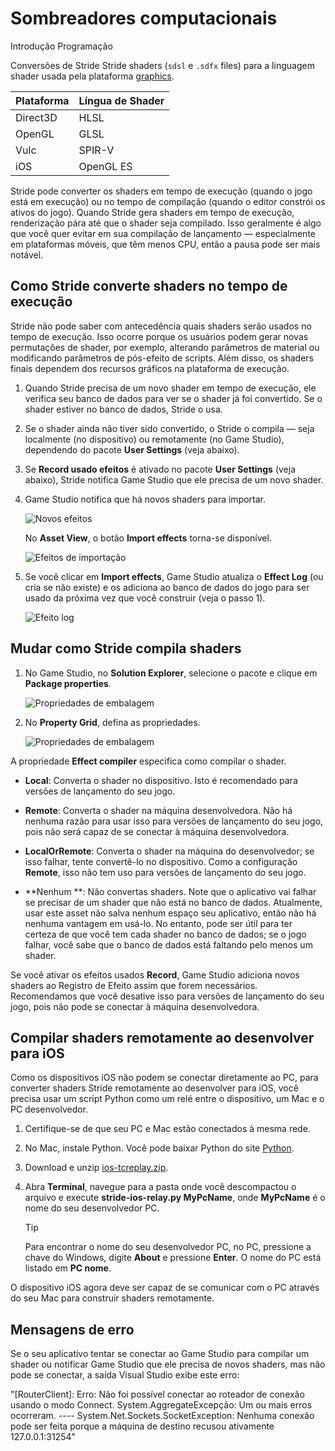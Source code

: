 # Sombreadores computacionais

<span class="badge text-bg-primary">Introdução</span>
<span class="badge text-bg-success">Programação</span>

Conversões de Stride Stride shaders (`sdsl` e `.sdfx` files) para a linguagem shader usada pela plataforma [graphics](../../platforms/set-the-graphics-platform.md).

| Plataforma | Língua de Shader |
| -------------- | ---- 
| Direct3D | HLSL |
| OpenGL | GLSL |
| Vulc | SPIR-V |
| iOS | OpenGL ES |

Stride pode converter os shaders em tempo de execução (quando o jogo está em execução) ou no tempo de compilação (quando o editor constrói os ativos do jogo). Quando Stride gera shaders em tempo de execução, renderização pára até que o shader seja compilado. Isso geralmente é algo que você quer evitar em sua compilação de lançamento — especialmente em plataformas móveis, que têm menos CPU, então a pausa pode ser mais notável.

## Como Stride converte shaders no tempo de execução

Stride não pode saber com antecedência quais shaders serão usados no tempo de execução. Isso ocorre porque os usuários podem gerar novas permutações de shader, por exemplo, alterando parâmetros de material ou modificando parâmetros de pós-efeito de scripts. Além disso, os shaders finais dependem dos recursos gráficos na plataforma de execução.

1. Quando Stride precisa de um novo shader em tempo de execução, ele verifica seu banco de dados para ver se o shader já foi convertido. Se o shader estiver no banco de dados, Stride o usa.

2. Se o shader ainda não tiver sido convertido, o Stride o compila — seja localmente (no dispositivo) ou remotamente (no Game Studio), dependendo do pacote **User Settings** (veja abaixo).

3. Se **Record usado efeitos** é ativado no pacote **User Settings** (veja abaixo), Stride notifica Game Studio que ele precisa de um novo shader.

4. Game Studio notifica que há novos shaders para importar.

   ![ Novos efeitos](media/new-effects-to-import.png)

   No **Asset View**, o botão **Import effects** torna-se disponível.

   ![ Efeitos de importação ](media/import-effects-button.png)

5. Se você clicar em **Import effects**, Game Studio atualiza o **Effect Log** (ou cria se não existe) e os adiciona ao banco de dados do jogo para ser usado da próxima vez que você construir (veja o passo 1).

   ![ Efeito log](media/effect-log.png)

## Mudar como Stride compila shaders

1. No Game Studio, no **Solution Explorer**, selecione o pacote e clique em **Package properties**.

   ![ Propriedades de embalagem ](media/package-properties-button.png)

2. No **Property Grid**, defina as propriedades.

   ![ Propriedades de embalagem ](media/package-properties.png)

A propriedade **Effect compiler** especifica como compilar o shader.

* **Local**: Converta o shader no dispositivo. Isto é recomendado para versões de lançamento do seu jogo.

* **Remote**: Converta o shader na máquina desenvolvedora. Não há nenhuma razão para usar isso para versões de lançamento do seu jogo, pois não será capaz de se conectar à máquina desenvolvedora.

* **LocalOrRemote**: Converta o shader na máquina do desenvolvedor; se isso falhar, tente convertê-lo no dispositivo. Como a configuração **Remote**, isso não tem uso para versões de lançamento do seu jogo.

* **Nenhum **: Não convertas shaders. Note que o aplicativo vai falhar se precisar de um shader que não está no banco de dados. Atualmente, usar este asset não salva nenhum espaço seu aplicativo, então não há nenhuma vantagem em usá-lo. No entanto, pode ser útil para ter certeza de que você tem cada shader no banco de dados; se o jogo falhar, você sabe que o banco de dados está faltando pelo menos um shader.

Se você ativar os efeitos usados **Record**, Game Studio adiciona novos shaders ao Registro de Efeito assim que forem necessários. Recomendamos que você desative isso para versões de lançamento do seu jogo, pois não pode se conectar à máquina desenvolvedora.

## Compilar shaders remotamente ao desenvolver para iOS

Como os dispositivos iOS não podem se conectar diretamente ao PC, para converter shaders Stride remotamente ao desenvolver para iOS, você precisa usar um script Python como um relé entre o dispositivo, um Mac e o PC desenvolvedor.

1. Certifique-se de que seu PC e Mac estão conectados à mesma rede.

2. No Mac, instale Python. Você pode baixar Python do site [Python](https://www.python.org/downloads/).

3. Download e unzip [ios-tcreplay.zip](media/ios-tcprelay.zip).

4. Abra **Terminal**, navegue para a pasta onde você descompactou o arquivo e execute **stride-ios-relay.py MyPcName**, onde **MyPcName** é o nome do seu desenvolvedor PC.

   > [!Tip]
   > Para encontrar o nome do seu desenvolvedor PC, no PC, pressione a chave do Windows, digite **About** e pressione **Enter**. O nome do PC está listado em **PC nome**.

O dispositivo iOS agora deve ser capaz de se comunicar com o PC através do seu Mac para construir shaders remotamente.

## Mensagens de erro

Se o seu aplicativo tentar se conectar ao Game Studio para compilar um shader ou notificar Game Studio que ele precisa de novos shaders, mas não pode se conectar, a saída Visual Studio exibe este erro:

"[RouterClient]: Erro: Não foi possível conectar ao roteador de conexão usando o modo Connect. System.AggregateExcepção: Um ou mais erros ocorreram. ---- System.Net.Sockets.SocketException: Nenhuma conexão pode ser feita porque a máquina de destino recusou ativamente 127.0.0.1:31254"
